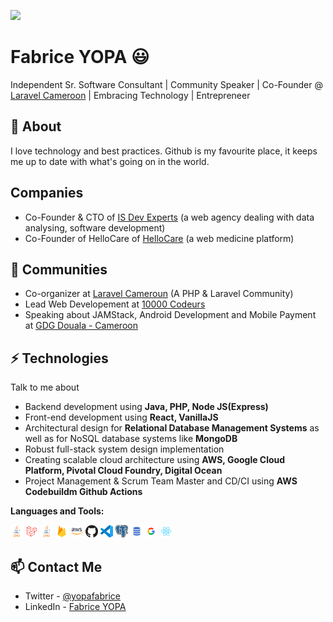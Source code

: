 <p>
  <a href="https://www.github.com/fabriceyopa" target="_blank" rel="noreferrer"><img
src="https://img.shields.io/github/followers/fabriceyopa?logo=github&style=for-the-badge&color=0891b2&labelColor=1c1917" /></a>
</p>

# Fabrice YOPA 😃

Independent Sr. Software Consultant | Community Speaker | Co-Founder @ [Laravel Cameroon](https://laravel.cm) | Embracing Technology | Entrepreneer

## 🧐 About

I love technology and best practices. Github is my favourite place, it keeps me up to date with what's going on in the world.

## Companies

- Co-Founder & CTO of [IS Dev Experts](https://isdevexperts.com) (a web agency dealing with data analysing, software development)
- Co-Founder of HelloCare of [HelloCare](https://hellocare.org) (a web medicine platform)

## 👯 Communities

- Co-organizer at [Laravel Cameroun](https://laravel.cm) (A PHP & Laravel Community)
- Lead Web Developement at [10000 Codeurs](https://10000codeurs.com/)
- Speaking about JAMStack, Android Development and Mobile Payment at [GDG Douala - Cameroon](https://devfest.gdgdouala.com/)

## ⚡ Technologies

Talk to me about

- Backend development using **Java, PHP, Node JS(Express)**
- Front-end development using **React, VanillaJS**
- Architectural design for **Relational Database Management Systems** as well as for NoSQL database systems like **MongoDB**
- Robust full-stack system design implementation
- Creating scalable cloud architecture using **AWS, Google Cloud Platform, Pivotal Cloud Foundry, Digital Ocean**
- Project Management & Scrum Team Master and CD/CI using **AWS Codebuildm Github Actions**

**Languages and Tools:**

<code><img height="20" src="https://raw.githubusercontent.com/github/explore/5b3600551e122a3277c2c5368af2ad5725ffa9a1/topics/java/java.png"></code>
<code><img height="20" src="https://raw.githubusercontent.com/github/explore/56a826d05cf762b2b50ecbe7d492a839b04f3fbf/topics/laravel/laravel.png"></code>
<code><img height="20" src="https://raw.githubusercontent.com/github/explore/80688e429a7d4ef2fca1e82350fe8e3517d3494d/topics/java/java.png"></code>
<code><img height="20" src="https://raw.githubusercontent.com/github/explore/80688e429a7d4ef2fca1e82350fe8e3517d3494d/topics/firebase/firebase.png"></code>
<code><img height="20" src="https://raw.githubusercontent.com/github/explore/fbceb94436312b6dacde68d122a5b9c7d11f9524/topics/aws/aws.png"></code>
<code><img height="20" src="https://raw.githubusercontent.com/github/explore/89bdd9644f44d1b12180fd512b95574fe4c54617/topics/github-api/github-api.png"></code>
<code><img height="20" src="https://raw.githubusercontent.com/github/explore/80688e429a7d4ef2fca1e82350fe8e3517d3494d/topics/visual-studio-code/visual-studio-code.png"></code>
<code><img height="20" src="https://raw.githubusercontent.com/github/explore/80688e429a7d4ef2fca1e82350fe8e3517d3494d/topics/postgresql/postgresql.png"></code>
<code><img height="20" src="https://raw.githubusercontent.com/github/explore/80688e429a7d4ef2fca1e82350fe8e3517d3494d/topics/sql/sql.png"></code>
<code><img height="20" src="https://raw.githubusercontent.com/github/explore/80688e429a7d4ef2fca1e82350fe8e3517d3494d/topics/google/google.png"></code>
<code><img height="20" src="https://raw.githubusercontent.com/github/explore/80688e429a7d4ef2fca1e82350fe8e3517d3494d/topics/react/react.png"/></code>

## 📫 Contact Me

- Twitter - [@yopafabrice](https://twitter.com/yopafabrice)
- LinkedIn - [Fabrice YOPA](https://www.linkedin.com/in/fabriceyopa/)
